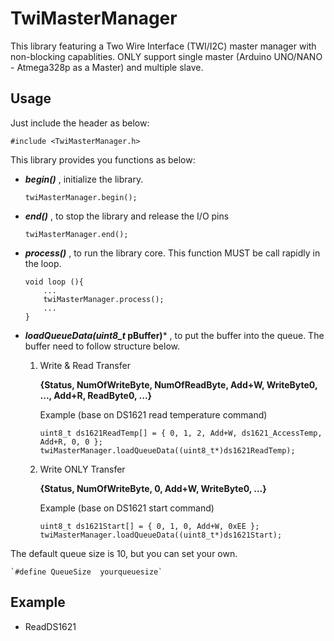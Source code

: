 # TwiMasterManager

This library featuring a Two Wire Interface (TWI/I2C) master manager with non-blocking capablities.
ONLY support single master (Arduino UNO/NANO - Atmega328p as a Master) and multiple slave.

## Usage

Just include the header as below:

`#include <TwiMasterManager.h>`

This library provides you functions as below:

- ***begin()*** , initialize the library.

	`twiMasterManager.begin();`

- ***end()*** , to stop the library and release the I/O pins

	`twiMasterManager.end();`

- ***process()*** , to run the library core. This function MUST be call rapidly in the loop.
	```
	void loop (){
		...
		twiMasterManager.process();
		...
	}
	```

- ***loadQueueData(uint8_t* pBuffer)*** , to put the buffer into the queue. The buffer need to follow structure below.

	1) Write & Read Transfer
	
		**{Status, NumOfWriteByte, NumOfReadByte, Add+W, WriteByte0, ..., Add+R, ReadByte0, ...}**

		Example (base on DS1621 read temperature command)
		```
		uint8_t ds1621ReadTemp[] = { 0, 1, 2, Add+W, ds1621_AccessTemp, Add+R, 0, 0 };
		twiMasterManager.loadQueueData((uint8_t*)ds1621ReadTemp);
		```


	2) Write ONLY Transfer
	
		**{Status, NumOfWriteByte, 0, Add+W, WriteByte0, ...}**

		Example (base on DS1621 start command)
		```
		uint8_t ds1621Start[] = { 0, 1, 0, Add+W, 0xEE };
		twiMasterManager.loadQueueData((uint8_t*)ds1621Start);
		```

The default queue size is 10, but you can set your own.

	`#define QueueSize	yourqueuesize`

## Example

- ReadDS1621
